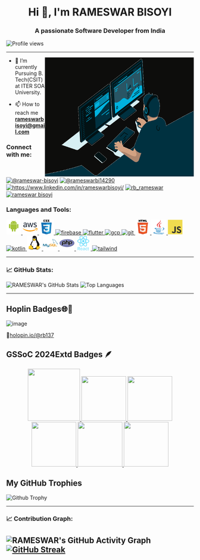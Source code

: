 <h1 align="center">Hi 👋, I'm RAMESWAR BISOYI</h1>
<h3 align="center">A passionate Software Developer from India</h3>

<p align="left">
  <img src="https://komarev.com/ghpvc/?username=RB137y&color=blue&style=flat-square" alt="Profile views" width="120"/>
  
</p>

---

<img align="right" alt="coding" height="320px" width="400" src="https://raw.githubusercontent.com/Potential17/Potential17/master/user%20(2).gif">


- 🔭 I’m currently Pursuing B. Tech(CSIT) at ITER SOA University.

- 📫 How to reach me **rameswarbisoyi@gmail.com**

<h3 align="left">Connect with me:</h3>
<p align="left">
<a href="https://codepen.io/@rameswar-bisoyi" target="blank"><img align="center" src="https://raw.githubusercontent.com/rahuldkjain/github-profile-readme-generator/master/src/images/icons/Social/codepen.svg" alt="@rameswar-bisoyi" height="30" width="40" /></a>
<a href="https://twitter.com/@rameswarbi14290" target="blank"><img align="center" src="https://raw.githubusercontent.com/rahuldkjain/github-profile-readme-generator/master/src/images/icons/Social/twitter.svg" alt="@rameswarbi14290" height="30" width="40" /></a>
<a href="https://linkedin.com/in/https://www.linkedin.com/in/rameswarbisoyi/" target="blank"><img align="center" src="https://raw.githubusercontent.com/rahuldkjain/github-profile-readme-generator/master/src/images/icons/Social/linked-in-alt.svg" alt="https://www.linkedin.com/in/rameswarbisoyi/" height="30" width="40" /></a>
<a href="https://instagram.com/rb_rameswar" target="blank"><img align="center" src="https://raw.githubusercontent.com/rahuldkjain/github-profile-readme-generator/master/src/images/icons/Social/instagram.svg" alt="rb_rameswar" height="30" width="40" /></a>
<a href="https://www.leetcode.com/rameswar bisoyi" target="blank"><img align="center" src="https://raw.githubusercontent.com/rahuldkjain/github-profile-readme-generator/master/src/images/icons/Social/leet-code.svg" alt="rameswar bisoyi" height="30" width="40" /></a>
</p>

<h3 align="left">Languages and Tools:</h3>
<p align="left"> <a href="https://developer.android.com" target="_blank" rel="noreferrer"> <img src="https://raw.githubusercontent.com/devicons/devicon/master/icons/android/android-original-wordmark.svg" alt="android" width="40" height="40"/> </a> <a href="https://aws.amazon.com" target="_blank" rel="noreferrer"> <img src="https://raw.githubusercontent.com/devicons/devicon/master/icons/amazonwebservices/amazonwebservices-original-wordmark.svg" alt="aws" width="40" height="40"/> </a> <a href="https://www.w3schools.com/css/" target="_blank" rel="noreferrer"> <img src="https://raw.githubusercontent.com/devicons/devicon/master/icons/css3/css3-original-wordmark.svg" alt="css3" width="40" height="40"/> </a> <a href="https://firebase.google.com/" target="_blank" rel="noreferrer"> <img src="https://www.vectorlogo.zone/logos/firebase/firebase-icon.svg" alt="firebase" width="40" height="40"/> </a> <a href="https://flutter.dev" target="_blank" rel="noreferrer"> <img src="https://www.vectorlogo.zone/logos/flutterio/flutterio-icon.svg" alt="flutter" width="40" height="40"/> </a> <a href="https://cloud.google.com" target="_blank" rel="noreferrer"> <img src="https://www.vectorlogo.zone/logos/google_cloud/google_cloud-icon.svg" alt="gcp" width="40" height="40"/> </a> <a href="https://git-scm.com/" target="_blank" rel="noreferrer"> <img src="https://www.vectorlogo.zone/logos/git-scm/git-scm-icon.svg" alt="git" width="40" height="40"/> </a> <a href="https://www.w3.org/html/" target="_blank" rel="noreferrer"> <img src="https://raw.githubusercontent.com/devicons/devicon/master/icons/html5/html5-original-wordmark.svg" alt="html5" width="40" height="40"/> </a> <a href="https://www.java.com" target="_blank" rel="noreferrer"> <img src="https://raw.githubusercontent.com/devicons/devicon/master/icons/java/java-original.svg" alt="java" width="40" height="40"/> </a> <a href="https://developer.mozilla.org/en-US/docs/Web/JavaScript" target="_blank" rel="noreferrer"> <img src="https://raw.githubusercontent.com/devicons/devicon/master/icons/javascript/javascript-original.svg" alt="javascript" width="40" height="40"/> </a> <a href="https://kotlinlang.org" target="_blank" rel="noreferrer"> <img src="https://www.vectorlogo.zone/logos/kotlinlang/kotlinlang-icon.svg" alt="kotlin" width="40" height="40"/> </a> <a href="https://www.linux.org/" target="_blank" rel="noreferrer"> <img src="https://raw.githubusercontent.com/devicons/devicon/master/icons/linux/linux-original.svg" alt="linux" width="40" height="40"/> </a> <a href="https://www.mysql.com/" target="_blank" rel="noreferrer"> <img src="https://raw.githubusercontent.com/devicons/devicon/master/icons/mysql/mysql-original-wordmark.svg" alt="mysql" width="40" height="40"/> </a> <a href="https://www.php.net" target="_blank" rel="noreferrer"> <img src="https://raw.githubusercontent.com/devicons/devicon/master/icons/php/php-original.svg" alt="php" width="40" height="40"/> </a> <a href="https://reactjs.org/" target="_blank" rel="noreferrer"> <img src="https://raw.githubusercontent.com/devicons/devicon/master/icons/react/react-original-wordmark.svg" alt="react" width="40" height="40"/> </a> <a href="https://tailwindcss.com/" target="_blank" rel="noreferrer"> <img src="https://www.vectorlogo.zone/logos/tailwindcss/tailwindcss-icon.svg" alt="tailwind" width="40" height="40"/> </a> </p>


---
### 📈 GitHub Stats:

![RAMESWAR's GitHub Stats](https://github-readme-stats.vercel.app/api?username=RB137&show_icons=true&theme=radical)
![Top Languages](https://github-readme-stats.anuraghazra1.vercel.app/api/top-langs/?username=RB137&theme=dark&hide_border=false&no-bg=true&no-frame=true&langs_count=10)

---

## Hoplin Badges🌐🦖
  ![image](https://github.com/user-attachments/assets/4389451a-519b-49b8-bc41-145c3f040adc)
  
🔗[holopin.io/@rb137](https://www.holopin.io/@rb137#)

## GSSoC 2024Extd Badges 🪶
<div style='display:flex; align-items:center; gap: 10px;' align='center'><a href="https://gssoc.girlscript.tech/leaderboard">
<img src="https://raw.githubusercontent.com/GSSoC24/Postman-Challenge/main/docs/assets/Postman%20White.png" width="140px" height="140px" />
  <img src="https://raw.githubusercontent.com/GSSoC24/Postman-Challenge/main/docs/assets/1.png" width="120px" height="120px" />
  <img src="https://raw.githubusercontent.com/GSSoC24/Postman-Challenge/main/docs/assets/2.png" width="120px" height="120px" />
  <img src="https://raw.githubusercontent.com/GSSoC24/Postman-Challenge/main/docs/assets/3.png" width="120px" height="120px" />
  <img src="https://raw.githubusercontent.com/GSSoC24/Postman-Challenge/main/docs/assets/4.png" width="120px" height="120px" />
  <img src="https://raw.githubusercontent.com/GSSoC24/Postman-Challenge/main/docs/assets/5.png" width="120px" height="120px" />
  </a>
</div>

## My GitHub Trophies
  ![Github Trophy](https://github-profile-trophy.vercel.app/?username=RB137&theme=discord)

---


### 📈 Contribution Graph:

![RAMESWAR's GitHub Activity Graph](https://github-readme-activity-graph.vercel.app/graph?username=RB137&theme=react-dark&hide_border=true)
[![GitHub Streak](https://github-readme-streak-stats.herokuapp.com?user=RB137&theme=algolia)](https://git.io/streak-stats)
---
